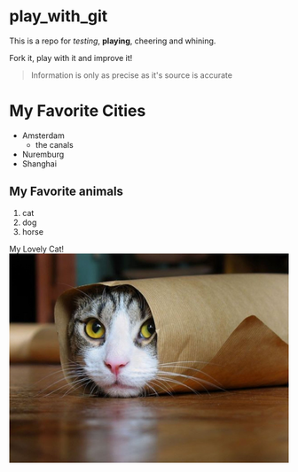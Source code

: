 # play_with_git

This is a repo for _testing_, **playing**, cheering and whining.

Fork it, play with it and improve it!

>Information is only as precise as it's source is accurate

# My Favorite Cities
* Amsterdam
    * the canals
* Nuremburg
* Shanghai

## My Favorite animals
1. cat
1. dog
1. horse

My Lovely Cat!
![Funny Cat](Funny_Cat.jpg)
